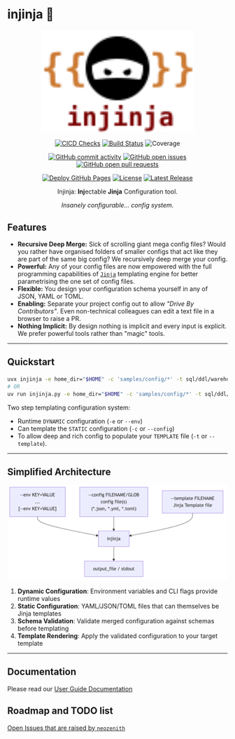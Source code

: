 # injinja 🥷

<p align="center">
    <img src="docs/injinja-logo.svg" width="350px" />
</p>
<p align="center">
    <!-- CICD / Publishing Health -->
    <a href="https://github.com/neozenith/injinja/actions/workflows/cicd.yml"><img src="https://github.com/neozenith/injinja/actions/workflows/cicd.yml/badge.svg" alt="CICD Checks"></a>
    <a href="https://github.com/neozenith/injinja/actions/workflows/publish.yml"><img src="https://github.com/neozenith/injinja/actions/workflows/publish.yml/badge.svg" alt="Build Status"></a>
    <!-- coverage-badge -->
    <img src="https://img.shields.io/badge/coverage-89%25-yellow.svg" alt="Coverage">
    <!-- coverage-badge -->
</p>
<p align="center">
    <!-- project development health -->
    <a href="https://github.com/neozenith/injinja/graphs/commit-activity"><img alt="GitHub commit activity" src="https://img.shields.io/github/commit-activity/m/neozenith/injinja"/></a>
    <a href="https://github.com/neozenith/injinja/issues"><img alt="GitHub open issues" src="https://img.shields.io/github/issues/neozenith/injinja"/></a>
    <a href="https://github.com/neozenith/injinja/pulls"><img alt="GitHub open pull requests" src="https://img.shields.io/github/issues-pr/neozenith/injinja"/></a>
</p>
<p align="center">
    <!-- License and latest info -->
    <a href="https://neozenith.github.io/injinja"><img src="https://github.com/neozenith/injinja/actions/workflows/docs.yml/badge.svg" alt="Deploy GitHub Pages"></a>
    <a href="https://github.com/neozenith/injinja/blob/main/LICENSE"><img alt="License" src="https://img.shields.io/github/license/neozenith/injinja"/></a>
    <a href="https://github.com/neozenith/injinja/releases"><img src="https://img.shields.io/github/release/neozenith/injinja" alt="Latest Release"></a>
</p>

<p align="center">Injinja: <b>Inj</b>ectable <b>Jinja</b> Configuration tool.</p>
<p align="center"><i>Insanely configurable... config system.</i></p>

<!-- TODO: Animated GIF demoing features. 800px wide -->

## Features

- **Recursive Deep Merge:** Sick of scrolling giant mega config files? Would you rather have organised folders of smaller configs that act like they are part of the same big config? We recursively deep merge your config.
- **Powerful:** Any of your config files are now empowered with the full programming capabilities of [`Jinja`](https://jinja.palletsprojects.com/en/stable/) templating engine for better parametrising the one set of config files.
- **Flexible:** You design your configuration schema yourself in any of JSON, YAML or TOML.
- **Enabling:** Separate your project config out to allow _"Drive By Contributors"_. Even non-technical colleagues can edit a text file in a browser to raise a PR.
- **Nothing Implicit:** By design nothing is implicit and every input is explicit. We prefer powerful tools rather than "magic" tools.

----

## Quickstart

```sh
uvx injinja -e home_dir="$HOME" -c 'samples/config/*' -t sql/ddl/warehouse__roles.sql.j2
# OR
uv run injinja.py -e home_dir="$HOME" -c 'samples/config/*' -t sql/ddl/warehouse__roles.sql.j2
```

Two step templating configuration system:

- Runtime `DYNAMIC` configuration (`-e` or `--env`)
- Can template the `STATIC` configuration (`-c` or `--config`)
- To allow deep and rich config to populate your `TEMPLATE` file (`-t` or `--template`).

----

## Simplified Architecture

![Overview Diagram](https://github.com/neozenith/injinja/blob/main/diagrams/overview.png?raw=true)

1. **Dynamic Configuration**: Environment variables and CLI flags provide runtime values
2. **Static Configuration**: YAML/JSON/TOML files that can themselves be Jinja templates
3. **Schema Validation**: Validate merged configuration against schemas before templating
4. **Template Rendering**: Apply the validated configuration to your target template

----

## Documentation

Please read our [User Guide Documentation](https://neozenith.github.io/injinja)

## Roadmap and TODO list

[Open Issues that are raised by `neozenith`](https://github.com/neozenith/injinja/issues?q=is%3Aissue%20state%3Aopen%20author%3Aneozenith)
